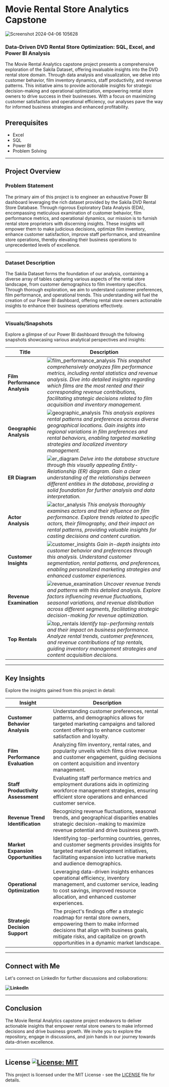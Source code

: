 # Movie Rental Store Analytics Capstone

![Screenshot 2024-04-06 105628](https://github.com/virajbhutada/PowerBI-Projects/assets/143819712/c1ae307e-2a62-466d-9f3c-33ed614eb8fc)


### Data-Driven DVD Rental Store Optimization: SQL, Excel, and Power BI Analysis


The Movie Rental Analytics capstone project presents a comprehensive exploration of the Sakila Dataset, offering invaluable insights into the DVD rental store domain. Through data analysis and visualization, we delve into customer behavior, film inventory dynamics, staff productivity, and revenue patterns. This initiative aims to provide actionable insights for strategic decision-making and operational optimization, empowering rental store owners to drive success in their businesses. With a focus on maximizing customer satisfaction and operational efficiency, our analyses pave the way for informed business strategies and enhanced profitability.

## Prerequisites
- Excel
- SQL
- Power BI
- Problem Solving

---

## Project Overview

### Problem Statement

The primary aim of this project is to engineer an exhaustive Power BI dashboard leveraging the rich dataset provided by the Sakila DVD Rental Store Database. Through rigorous Exploratory Data Analysis (EDA), encompassing meticulous examination of customer behavior, film performance metrics, and operational dynamics, our mission is to furnish rental store proprietors with discerning insights. These insights will empower them to make judicious decisions, optimize film inventory, enhance customer satisfaction, improve staff performance, and streamline store operations, thereby elevating their business operations to unprecedented levels of excellence.

---

### Dataset Description
The Sakila Dataset forms the foundation of our analysis, containing a diverse array of tables capturing various aspects of the rental store landscape, from customer demographics to film inventory specifics. Through thorough exploration, we aim to understand customer preferences, film performance, and operational trends. This understanding will fuel the creation of our Power BI dashboard, offering rental store owners actionable insights to enhance their business operations effectively.

---

### Visuals/Snapshots

Explore a glimpse of our Power BI dashboard through the following snapshots showcasing various analytical perspectives and insights:

| Title | Description |
| --- | --- |
| **Film Performance Analysis** |  ![film_performance_analysis](https://github.com/virajbhutada/PowerBI-Projects/assets/143819712/63475f2c-46e8-4a98-a394-c9f167382955) *This snapshot comprehensively analyzes film performance metrics, including rental statistics and revenue analysis. Dive into detailed insights regarding which films are the most rented and their corresponding revenue contributions, facilitating strategic decisions related to film acquisition and inventory management.*|
| **Geographic Analysis** | ![geographic_analysis](https://github.com/virajbhutada/PowerBI-Projects/assets/143819712/85a325e5-4b32-48ab-9c74-31427dd16a66)  *This analysis explores rental patterns and preferences across diverse geographical locations. Gain insights into regional variations in film preferences and rental behaviors, enabling targeted marketing strategies and localized inventory management.*|
| **ER Diagram** | ![er_diagram](https://github.com/virajbhutada/PowerBI-Projects/assets/143819712/8bd40000-274b-43d7-aa04-94edc5129e34) *Delve into the database structure through this visually appealing Entity-Relationship (ER) diagram. Gain a clear understanding of the relationships between different entities in the database, providing a solid foundation for further analysis and data interpretation.* |
| **Actor Analysis** | ![actor_analysis](https://github.com/virajbhutada/PowerBI-Projects/assets/143819712/33d06d56-dd5e-45cc-af1b-56d87efa3fbd)  *This analysis thoroughly examines actors and their influence on film performance. Explore trends related to specific actors, their filmography, and their impact on rental patterns, providing valuable insights for casting decisions and content curation.*|
| **Customer Insights** | ![customer_insights](https://github.com/virajbhutada/PowerBI-Projects/assets/143819712/05b350e2-1d1f-4d7c-b117-6868e2ea8209) *Gain in-depth insights into customer behavior and preferences through this analysis. Understand customer segmentation, rental patterns, and preferences, enabling personalized marketing strategies and enhanced customer experiences.*|
| **Revenue Examination** | ![revenue_examination](https://github.com/virajbhutada/PowerBI-Projects/assets/143819712/570556e5-7b75-4b12-917f-1c73e729600d) *Uncover revenue trends and patterns with this detailed analysis. Explore factors influencing revenue fluctuations, seasonal variations, and revenue distribution across different segments, facilitating strategic decision-making for revenue optimization.*|
| **Top Rentals** | ![top_rentals](https://github.com/virajbhutada/PowerBI-Projects/assets/143819712/283d0642-a564-4663-8e74-78284e7b259f)  *Identify top-performing rentals and their impact on business performance. Analyze rental trends, customer preferences, and revenue contributions of top rentals, guiding inventory management strategies and content acquisition decisions.*|

---

## Key Insights

Explore the insights gained from this project in detail:

| Insight | Description |
| --- | --- |
| **Customer Behavior Analysis** | Understanding customer preferences, rental patterns, and demographics allows for targeted marketing campaigns and tailored content offerings to enhance customer satisfaction and loyalty. |
| **Film Performance Evaluation** | Analyzing film inventory, rental rates, and popularity unveils which films drive revenue and customer engagement, guiding decisions on content acquisition and inventory management. |
| **Staff Productivity Assessment** | Evaluating staff performance metrics and employment durations aids in optimizing workforce management strategies, ensuring efficient store operations and enhanced customer service. |
| **Revenue Trend Identification** | Recognizing revenue fluctuations, seasonal trends, and geographical disparities enables strategic decision-making to maximize revenue potential and drive business growth. |
| **Market Expansion Opportunities** | Identifying top-performing countries, genres, and customer segments provides insights for targeted market development initiatives, facilitating expansion into lucrative markets and audience demographics. |
| **Operational Optimization** | Leveraging data-driven insights enhances operational efficiency, inventory management, and customer service, leading to cost savings, improved resource allocation, and enhanced customer experiences. |
| **Strategic Decision Support** | The project's findings offer a strategic roadmap for rental store owners, empowering them to make informed decisions that align with business goals, mitigate risks, and capitalize on growth opportunities in a dynamic market landscape. |

---

## Connect with Me

Let's connect on LinkedIn for further discussions and collaborations:

**![LinkedIn](https://www.linkedin.com/in/istiak-data-analyst/)**


---

## Conclusion

The Movie Rental Analytics capstone project endeavors to deliver actionable insights that empower rental store owners to make informed decisions and drive business growth. We invite you to explore the repository, engage in discussions, and join hands in our journey towards data-driven excellence.

---

## License [![License: MIT](https://img.shields.io/badge/License-MIT-yellow.svg)](https://opensource.org/licenses/MIT)

This project is licensed under the MIT License - see the [LICENSE](LICENSE) file for details.


